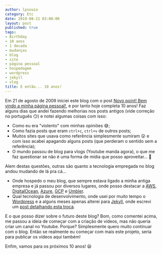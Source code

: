 ```yaml
---
author: lpsouza
category: Etc
date: 2019-08-21 03:00:00
layout: post
published: true
tags:
- Birthday
- 10 anos
- 1 decada
- mudanças
- blog
- site
- página pessoal
- hospedagem
- wordpress
- jekyll
- vlog
title: E então... 10 anos!
---
```


Em 21 de agosto de 2009 iniciei este blog com o post [Novo point! Bem vindo a minha página pessoal!](/2009/08/21/novo-point-bem-vindo-a-minha-pagina-pessoal/), e por tanto hoje completa 10 anos! Faz alguns dias que andei fazendo melhorias nos posts antigos (vide correção no português 😏) e notei algumas coisas com isso:

- Como eu era "violento" com minhas opiniões 😅;
- Como fazia posts que eram `ctrl+c`, `ctrl+v` de outros posts;
- Muitos sites que usava como referência simplesmente sumiram 😲 e com isso acabei apagando alguns posts (que perderam o sentido sem a referência);
- O mundo passou de blog para vlogs (Youtube manda agora), o que me faz questionar se não é uma forma de mídia que posso aproveitar... 🤔

Alem destas questões, outras são quanto a tecnologia empregada no blog andou mudando de lá pra cá...

- Onde hospedo o meu blog, que sempre estava ligado a minha antiga empresa e já passou por diversos lugares, onde posso destacar a [AWS](https://aws.amazon.com/pt/), [DigitalOcean](https://www.digitalocean.com/), [Azure](https://azure.microsoft.com/pt-br/), [GCP](https://cloud.google.com/) e [Umbler](https://www.umbler.com/br).
- Qual tecnologia de desenvolvimento, onde usei por muito tempo o [Wordpress](https://wordpress.org/) e a alguns meses apenas alterei para [Jekyll](https://jekyllrb.com/), onde escrevi um [post detalhando esta troca](/2018/10/10/larguei-o-wordpress/).

E o que posso dizer sobre o futuro deste blog? Bom, como comentei acima, me passou a ideia de começar com a criação de vídeos, mas não queria criar um canal no Youtube. Porque? Simplesmente quero muito continuar com o blog. Então se realmente eu começar com mais este projeto, seria para publicar os vídeos aqui também!

Enfim, vamos para os próximos 10 anos! 😃